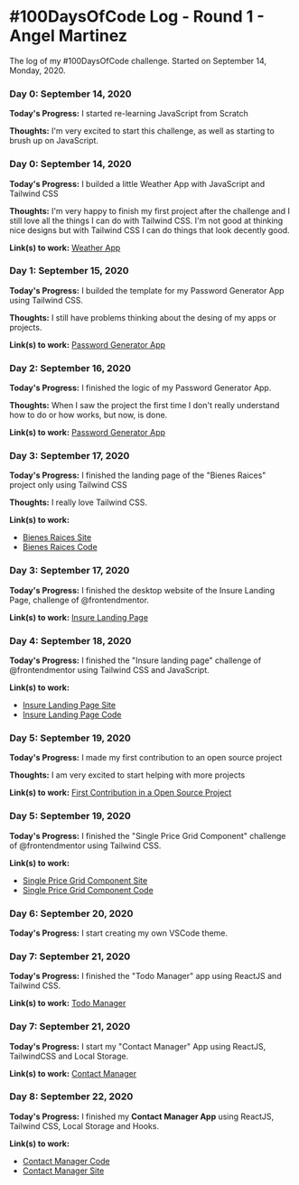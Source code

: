 # #100DaysOfCode Log - Round 1 - Angel Martinez

The log of my #100DaysOfCode challenge. Started on September 14, Monday, 2020.
<!--  Example
### Day 0: February 30, 2016 (Example 1)
##### (delete me or comment me out)

**Today's Progress**: Fixed CSS, worked on canvas functionality for the app.

**Thoughts:** I really struggled with CSS, but, overall, I feel like I am slowly getting better at it. Canvas is still new for me, but I managed to figure out some basic functionality.

**Link to work:** [Calculator App](http://www.example.com) 
-->

### Day 0: September 14, 2020

**Today's Progress:** I started re-learning JavaScript from Scratch

**Thoughts:** I'm very excited to start this challenge, as well as starting to brush up on JavaScript.

### Day 0: September 14, 2020

**Today's Progress:** I builded a little Weather App with JavaScript and Tailwind CSS

**Thoughts:** I'm very happy to finish my first project after the challenge and I still love all the things I can do with Tailwind CSS. I'm not good at thinking nice designs but with Tailwind CSS I can do things that look decently good.

**Link(s) to work:** [Weather App](https://codepen.io/angel-codes/pen/PoNaXJO) 

### Day 1: September 15, 2020

**Today's Progress:** I builded the template for my Password Generator App using Tailwind CSS.

**Thoughts:** I still have problems thinking about the desing of my apps or projects.

**Link(s) to work:** [Password Generator App](https://codepen.io/angel-codes/pen/dyMVPJb)


### Day 2: September 16, 2020

**Today's Progress:** I finished the logic of my Password Generator App.

**Thoughts:** When I saw the project the first time I don't really understand how to do or how works, but now, is done.

**Link(s) to work:** [Password Generator App](https://codepen.io/angel-codes/pen/dyMVPJb)

### Day 3: September 17, 2020

**Today's Progress:** I finished the landing page of the "Bienes Raices" project only using Tailwind CSS

**Thoughts:** I really love Tailwind CSS.

**Link(s) to work:** 
- [Bienes Raices Site](https://bienes-raices-site-template.netlify.app/)
- [Bienes Raices Code](https://github.com/angel-codes/bienes-raices-template)

### Day 3: September 17, 2020

**Today's Progress:** I finished the desktop website of the Insure Landing Page, challenge of @frontendmentor.

**Link(s) to work:** [Insure Landing Page](https://github.com/angel-codes/insure-landing-page)

### Day 4: September 18, 2020

**Today's Progress:** I finished the "Insure landing page" challenge of @frontendmentor using Tailwind CSS and JavaScript.

**Link(s) to work:**
- [Insure Landing Page Site](https://insure-landing-page-rust.vercel.app/)
- [Insure Landing Page Code](https://github.com/angel-codes/insure-landing-page)

### Day 5: September 19, 2020

**Today's Progress:** I made my first contribution to an open source project

**Thoughts:** I am very excited to start helping with more projects

**Link(s) to work:** [First Contribution in a Open Source Project](https://github.com/firstcontributions/first-contributions/pull/30839)

### Day 5: September 19, 2020

**Today's Progress:** I finished the "Single Price Grid Component" challenge of @frontendmentor using Tailwind CSS.

**Link(s) to work:**
- [Single Price Grid Component Site](https://single-price-grid-component-fr.vercel.app/)
- [Single Price Grid Component Code](https://github.com/angel-codes/single-price-grid-component)

### Day 6: September 20, 2020

**Today's Progress:** I start creating my own VSCode theme.

### Day 7: September 21, 2020

**Today's Progress:** I finished the "Todo Manager" app using ReactJS and Tailwind CSS.

**Link(s) to work:** [Todo Manager](https://github.com/angel-codes/todo-manager)

### Day 7: September 21, 2020

**Today's Progress:** I start my "Contact Manager" App using ReactJS, TailwindCSS and Local Storage.

**Link(s) to work:** [Contact Manager](https://github.com/angel-codes/contact-manager)

### Day 8: September 22, 2020

**Today's Progress:** I finished my **Contact Manager App** using ReactJS, Tailwind CSS, Local Storage and Hooks.

**Link(s) to work:** 
- [Contact Manager Code](https://github.com/angel-codes/contact-manager)
- [Contact Manager Site](https://contact-manager-pi.vercel.app/)